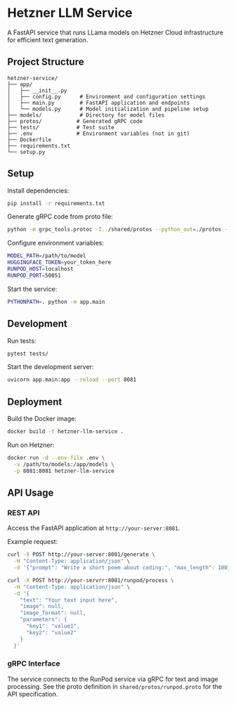 # Hetzner LLM Service

A FastAPI service that runs LLama models on Hetzner Cloud infrastructure for efficient text generation.

## Project Structure

```plaintext
hetzner-service/
├── app/
│   ├── __init__.py
│   ├── config.py      # Environment and configuration settings
│   ├── main.py        # FastAPI application and endpoints
│   └── models.py      # Model initialization and pipeline setup
├── models/            # Directory for model files
├── protos/           # Generated gRPC code
├── tests/            # Test suite
├── .env              # Environment variables (not in git)
├── Dockerfile
├── requirements.txt
└── setup.py
```

## Setup

Install dependencies:

```bash
pip install -r requirements.txt
```

Generate gRPC code from proto file:

```bash
python -m grpc_tools.protoc -I../shared/protos --python_out=./protos --grpc_python_out=./protos ../shared/protos/runpod.proto
```

Configure environment variables:

```bash
MODEL_PATH=/path/to/model
HUGGINGFACE_TOKEN=your_token_here
RUNPOD_HOST=localhost
RUNPOD_PORT=50051
```

Start the service:

```bash
PYTHONPATH=. python -m app.main
```

## Development

Run tests:

```bash
pytest tests/
```

Start the development server:

```bash
uvicorn app.main:app --reload --port 8081
```

## Deployment

Build the Docker image:

```bash
docker build -t hetzner-llm-service .
```

Run on Hetzner:

```bash
docker run -d --env-file .env \
  -v /path/to/models:/app/models \
  -p 8081:8081 hetzner-llm-service
```

## API Usage

### REST API

Access the FastAPI application at `http://your-server:8081`.

Example request:

```bash
curl -X POST http://your-server:8081/generate \
  -H "Content-Type: application/json" \
  -d '{"prompt": "Write a short poem about coding:", "max_length": 100}'
```

```bash
curl -X POST http://your-servrr:8081/runpod/process \
  -H "Content-Type: application/json" \
  -d '{
    "text": "Your text input here",
    "image": null,
    "image_format": null,
    "parameters": {
      "key1": "value1",
      "key2": "value2"
    }
  }'
```

### gRPC Interface

The service connects to the RunPod service via gRPC for text and image processing. See the proto definition in `shared/protos/runpod.proto` for the API specification.
